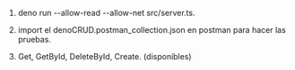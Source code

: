 1. deno run --allow-read --allow-net src/server.ts.

2. import el denoCRUD.postman_collection.json en postman para hacer las pruebas.

3. Get, GetById, DeleteById, Create. (disponibles)
